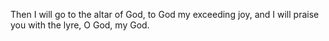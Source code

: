 Then I will go to the altar of God, to God my exceeding joy, and I will praise you with the lyre, O God, my God.
